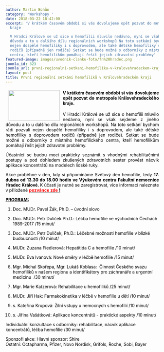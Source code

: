 ```yaml
---
author: Martin Bohůn
category: 'Workshopy '
date: 2018-03-22 18:42:00
excerpt: 'V krátkém časovém období si vás dovolujeme opět pozvat do metropole Královehradeckého
  kraje

  V Hradci Králové se už sice o hemofilii mluvilo nedávno, nyní se však sejdeme z jiného
  důvodu a to u dalšího dílu regionálních workshopů Na toto setkání bychom rádi pozvali
  nejen dospělé hemofiliky i s doprovodem, ale také dětské hemofiliky s doprovodem
  rodičů (případně jen rodiče) Setkat se bude možné s odborníky z místního hemofilického
  centra, kteří hemofilikům pomáhají řešit jejich zdravotní problémy'
featured-image: images/uvodnik-clanku-foto/fn%20hradec.png
joomla_id: 323
joomla_url: prvni-regionalni-setkani-hemofiliku-v-kralovehradeckem-kraji
layout: post
title: První regionální setkání hemofiliků v Královéhradeckém kraji
---
```


<h4 style="text-align: justify;">
 <img border="0" height="100" src="{{ site.baseurl }}/images/uvodnik-clanku-foto/fn%20hradec.png" style="float: left; margin-left: 10px; margin-right: 10px;" width="168"/>
 <span style="color: #000000;">
  V krátkém časovém období si vás dovolujeme opět pozvat do metropole Královehradeckého kraje.
 </span>
</h4>
<p style="text-align: justify;">
 <span style="color: #000000;">
  V Hradci Králové se už sice o hemofilii mluvilo nedávno, nyní se však sejdeme z jiného důvodu a to u dalšího dílu regionálních workshopů. Na toto setkání bychom rádi pozvali nejen dospělé hemofiliky i s doprovodem, ale také dětské hemofiliky s doprovodem rodičů (případně jen rodiče). Setkat se bude možné s odborníky z místního hemofilického centra, kteří hemofilikům pomáhají řešit jejich zdravotní problémy.
 </span>
</p>
<p style="text-align: justify;">
 <span style="color: #000000;">
  Účastníci se budou moci prakticky seznámit s vhodnými rehabilitačními postupy a pod dohledem zkušených zdravotních sester provést nácvik aplikace koncentrátů na modelech lidské ruky.
 </span>
</p>
<p style="text-align: justify;">
 <span style="color: #000000;">
  Akce proběhne v den, kdy si připomínáme Světový den hemofilie, tedy
  <strong>
   17. dubna od 13.30 do 18.00 hodin ve Výukovém centru Fakultní nemocnice Hradec Králové.
  </strong>
  K účasti je nutné se zaregistrovat, více informací naleznete v přiložené
 </span>
 <a href="images/dokumenty-pdf-doc/hradec.pdf" target="_blank" title="První regionální setkání v Hradci Králové">
  <strong>
   <span style="color: #ff0000;">
    pozvánce
   </span>
  </strong>
 </a>
 <strong>
  <span style="color: #ff0000;">
   <a href="images/dokumenty-pdf-doc/hradec.pdf" target="_blank" title="První regionální setkání v Hradci Králové">
    <span style="color: #ff0000;">
     zde
    </span>
    !
   </a>
  </span>
 </strong>
</p>
<p style="text-align: justify;">
 <span style="color: #000000;">
  <strong>
   <span style="text-decoration: underline;">
    PROGRAM:
   </span>
  </strong>
 </span>
</p>
<ol>
 <li>
  <p>
   <span style="color: #000000;">
    <strong>
    </strong>
    Doc. MUDr. Pavel Žák, Ph.D. – úvodní slovo
   </span>
  </p>
 </li>
 <li>
  <p>
   <span style="color: #000000;">
    Doc. MUDr. Petr Dulíček Ph.D.: Léčba hemofilie ve východních Čechách 1989-2017 /15 minut/
   </span>
  </p>
 </li>
 <li>
  <p>
   <span style="color: #000000;">
    Doc. MUDr. Petr Dulíček, Ph.D.: Léčebné možnosti hemofilie v blízké budoucnosti /10 minut/
   </span>
  </p>
 </li>
 <li>
  <p>
   <span style="color: #000000;">
    MUDr. Zuzana Fiedlerová: Hepatitida C a hemofilie /10 minut/
   </span>
  </p>
 </li>
 <li>
  <p>
   <span style="color: #000000;">
    MUDr. Eva Ivanová: Nové směry v léčbě hemofilie /15 minut/
   </span>
  </p>
 </li>
 <li>
  <p>
   <span style="color: #000000;">
    Mgr. Michal Skořepa, Mgr. Lukáš Koblasa:  Činnost Českého svazu hemofiliků v našem regionu a identifikátory pro záchranáře a urgentní medicínu  /30 minut/
   </span>
  </p>
 </li>
 <li>
  <p>
   <span style="color: #000000;">
    Mgr. Marie Katzerová: Rehabilitace u hemofiliků /25 minut/
   </span>
  </p>
 </li>
 <li>
  <p>
   <span style="color: #000000;">
    MUDr. Jiří Hak: Farmakokinetika v léčbě v hemofilie u dětí /10 minut/
   </span>
  </p>
 </li>
 <li>
  <p>
   <span style="color: #000000;">
    s. Kateřina Krupová: Žilní vstupy u nemocných s hemofilií /10 minut/
   </span>
  </p>
 </li>
 <li>
  <p>
   <span style="color: #000000;">
    s. Jiřina Vašátková: Aplikace koncentrátů - praktické aspekty /10 minut/
   </span>
  </p>
 </li>
</ol>
<p>
 <span style="color: #000000;">
  Individuální konzultace s odborníky: rehabilitace, nácvik aplikace koncentrátů, léčba hemofilie /30 minut/
 </span>
</p>
<p>
 <span style="color: #000000;">
  Sponzoři akce: Hlavní sponzor: Shire
  <br/>
 </span>
 <span style="text-align: justify; color: #000000;">
  Ostatní: Octapharma, Pfizer, Novo Nordisk, Grifols, Roche, Sobi, Bayer
 </span>
</p>
